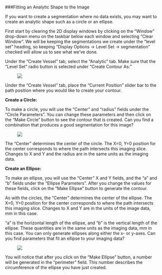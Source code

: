 ###Fitting an Analytic Shape to the Image

If you want to create a segmentation where no data exists, you may want to create an analytic shape such as a circle or an ellipse.

First start by clearing the 2D display windows by clicking on the “Window” drop-down menu on the taskbar below each window and selecting “Clear Window”. We will be keeping the segmentations we create under the “level set” heading, so keeping “Display Options → Level Set → segmentation” checked will allow us to see what we’ve done.

Under the “Create Vessel” tab, select the “Analytic” tab. Make sure that the “Level Set” radio button is selected under “Create Contour As:”

<figure>
  <img class="svImg svImgXl"  src="documentation/modeling/imgs/segmentation/analytic/1.jpg"> 
  <figcaption class="svCaption" ></figcaption>
</figure>

Under the “Create Vessel” tab, place the “Current Position” slider bar to the path position where you would like to create your contour.

**Create a Circle:**

To make a circle, you will use the “Center” and “radius” fields under the “Circle Parameters”.  You can change these parameters and then click on the “Make Circle” button to see the contour that is created.  Can you find a combination that produces a good segmentation for this image?

<figure>
  <img class="svImg svImgXl"  src="documentation/modeling/imgs/segmentation/analytic/2.jpg"> 
  <figcaption class="svCaption" ></figcaption>
</figure> 

The “Center” determines the center of the circle.  The X=0, Y=0 position for the center corresponds to where the path intersects this imaging slice.  Changes to X and Y and the radius are in the same units as the imaging data.

**Create an Ellipse:**

To make an ellipse, you will use the “Center” X and Y fields, and the “a” and “b” fields under the “Ellipse Parameters”.  After you change the values for these fields, click on the “Make Ellipse” button to generate the contour.

As with the circles, the “Center” determines the center of the ellipse.  The X=0, Y=0 position for the center corresponds to where the path intersects this imaging slice.  Changes to X and Y are in the units of the image data, mm in this case.

“a” is the horizontal length of the ellipse, and “b” is the vertical length of the ellipse.  These quantities are in the same units as the imaging data, mm in this case. You can only generate ellipses along either the x- or y-axes. Can you find parameters that fit an ellipse to your imaging data?

<figure>
  <img class="svImg svImgX"  src="documentation/modeling/imgs/segmentation/analytic/3.jpg"> 
  <figcaption class="svCaption" ></figcaption>
</figure> 

You will notice that after you click on the “Make Ellipse” button, a number will be generated in the “perimeter” field. This number describes the circumference of the ellipse you have just created.
